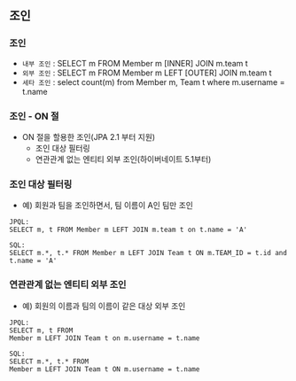 ## 조인

### 조인
- `내부 조인` : SELECT m FROM Member m [INNER] JOIN m.team t
- `외부 조인` : SELECT m FROM Member m LEFT [OUTER] JOIN m.team t
- `세타 조인` : select count(m) from Member m, Team t where m.username = t.name

### 조인 - ON 절
- ON 절을 할용한 조인(JPA 2.1 부터 지원)
    - 조인 대상 필터링
    - 연관관계 없는 엔티티 외부 조인(하이버네이트 5.1부터)
    
### 조인 대상 필터링
- 예) 회원과 팀을 조인하면서, 팀 이름이 A인 팀만 조인
```
JPQL:
SELECT m, t FROM Member m LEFT JOIN m.team t on t.name = 'A'
```
```
SQL:
SELECT m.*, t.* FROM Member m LEFT JOIN Team t ON m.TEAM_ID = t.id and t.name = 'A'
```

### 연관관계 없는 엔티티 외부 조인
- 예) 회원의 이름과 팀의 이름이 같은 대상 외부 조인
```
JPQL:
SELECT m, t FROM
Member m LEFT JOIN Team t on m.username = t.name
```
```
SQL:
SELECT m.*, t.* FROM
Member m LEFT JOIN Team t ON m.username = t.name
```